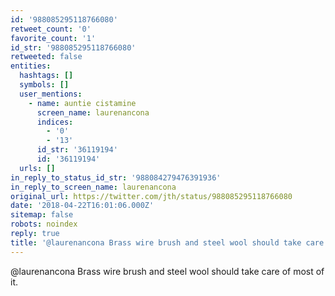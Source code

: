 ```yaml
---
id: '988085295118766080'
retweet_count: '0'
favorite_count: '1'
id_str: '988085295118766080'
retweeted: false
entities:
  hashtags: []
  symbols: []
  user_mentions:
    - name: auntie cistamine
      screen_name: laurenancona
      indices:
        - '0'
        - '13'
      id_str: '36119194'
      id: '36119194'
  urls: []
in_reply_to_status_id_str: '988084279476391936'
in_reply_to_screen_name: laurenancona
original_url: https://twitter.com/jth/status/988085295118766080
date: '2018-04-22T16:01:06.000Z'
sitemap: false
robots: noindex
reply: true
title: '@laurenancona Brass wire brush and steel wool should take care of most of it.'
---
```


@laurenancona Brass wire brush and steel wool should take care of most of it.
